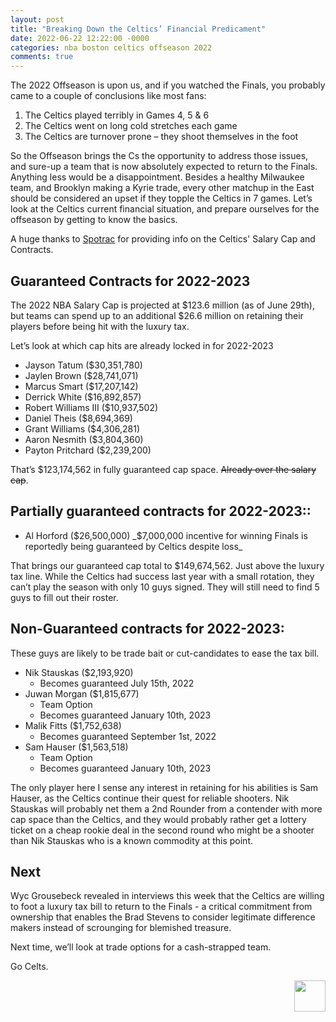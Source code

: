 ```yaml
---
layout: post
title: "Breaking Down the Celtics’ Financial Predicament"
date: 2022-06-22 12:22:00 -0000
categories: nba boston celtics offseason 2022
comments: true
---
```


The 2022 Offseason is upon us, and if you watched the Finals, you probably came to a couple of conclusions like most fans:  
1) The Celtics played terribly in Games 4, 5 & 6  
2) The Celtics went on long cold stretches each game  
3) The Celtics are turnover prone – they shoot themselves in the foot 

So the Offseason brings the Cs the opportunity to address those issues, and sure-up a team that is now absolutely expected to return to the Finals. Anything less would be a disappointment. Besides a healthy Milwaukee team, and Brooklyn making a Kyrie trade, every other matchup in the East should be considered an upset if they topple the Celtics in 7 games. Let’s look at the Celtics current financial situation, and prepare ourselves for the offseason by getting to know the basics.

A huge thanks to [Spotrac](https://www.spotrac.com/nba/boston-celtics/cap/?ref=trending-pages) for providing info on the Celtics' Salary Cap and Contracts.

## Guaranteed Contracts for 2022-2023 
The 2022 NBA Salary Cap is projected at $123.6 million (as of June 29th), but teams can spend up to an additional $26.6 million on retaining their players before being hit with the luxury tax.

Let’s look at which cap hits are already locked in for 2022-2023
- Jayson Tatum ($30,351,780)
- Jaylen Brown ($28,741,071)
- Marcus Smart ($17,207,142)
- Derrick White ($16,892,857)
- Robert Williams III ($10,937,502)
- Daniel Theis ($8,694,369)
- Grant Williams ($4,306,281)
- Aaron Nesmith ($3,804,360)
- Payton Pritchard ($2,239,200)

That’s $123,174,562 in fully guaranteed cap space. ~~Already over the salary cap~~.

## Partially guaranteed contracts for 2022-2023::
- Al Horford ($26,500,000) _$7,000,000 incentive for winning Finals is reportedly being guaranteed by Celtics despite loss_

That brings our guaranteed cap total to $149,674,562. Just above the luxury tax line. While the Celtics had success last year with a small rotation, they can’t play the season with only 10 guys signed. They will still need to find 5 guys to fill out their roster.

## Non-Guaranteed contracts for 2022-2023:
These guys are likely to be trade bait or cut-candidates to ease the tax bill. 

- Nik Stauskas ($2,193,920)
  - Becomes guaranteed July 15th, 2022
- Juwan Morgan ($1,815,677)
  - Team Option
  - Becomes guaranteed January 10th, 2023
- Malik Fitts ($1,752,638)
  - Becomes guaranteed September 1st, 2022
- Sam Hauser ($1,563,518)
  - Team Option
  - Becomes guaranteed January 10th, 2023

The only player here I sense any interest in retaining for his abilities is Sam Hauser, as the Celtics continue their quest for reliable shooters. Nik Stauskas will probably net them a 2nd Rounder from a contender with more cap space than the Celtics, and they would probably rather get a lottery ticket on a cheap rookie deal in the second round who might be a shooter than Nik Stauskas who is a known commodity at this point.

## Next
Wyc Grousebeck revealed in interviews this week that the Celtics are willing to foot a luxury tax bill to return to the Finals - a critical commitment from ownership that enables the Brad Stevens to consider legitimate difference makers instead of scrounging for blemished treasure. 

Next time, we’ll look at trade options for a cash-strapped team.

Go Celts.
<p align="right"> 
    <img src="/criticalcelticsfan/assets/ccflogo.jpg" width="50" height="50" />
</p>
